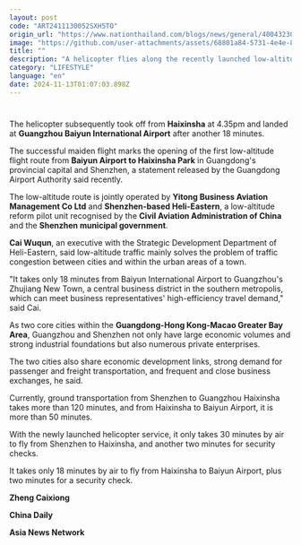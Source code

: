 ```yaml
---
layout: post
code: "ART2411130052SXH5TO"
origin_url: "https://www.nationthailand.com/blogs/news/general/40043230"
image: "https://github.com/user-attachments/assets/68801a84-5731-4e4e-8f01-4d813d87fdc7"
title: ""
description: "A helicopter flies along the recently launched low-altitude flight route linking Shenzhen's downtown area and Guangzhou Haixinsha Park to Guangzhou Baiyun International Airport in Guangzhou, Guangdong province, at the end of October. [CHINA DAILY]"
category: "LIFESTYLE"
language: "en"
date: 2024-11-13T01:07:03.898Z
---
```


# 









The helicopter subsequently took off from **Haixinsha** at 4.35pm and landed at **Guangzhou Baiyun International Airport** after another 18 minutes.

The successful maiden flight marks the opening of the first low-altitude flight route from **Baiyun Airport to Haixinsha Park** in Guangdong's provincial capital and Shenzhen, a statement released by the Guangdong Airport Authority said recently.

The low-altitude route is jointly operated by **Yitong Business Aviation Management Co Ltd** and **Shenzhen-based Heli-Eastern**, a low-altitude reform pilot unit recognised by the **Civil Aviation Administration of China** and the **Shenzhen municipal government**.

**Cai Wuqun**, an executive with the Strategic Development Department of Heli-Eastern, said low-altitude traffic mainly solves the problem of traffic congestion between cities and within the urban areas of a town.

"It takes only 18 minutes from Baiyun International Airport to Guangzhou's Zhujiang New Town, a central business district in the southern metropolis, which can meet business representatives' high-efficiency travel demand," said Cai.

As two core cities within the **Guangdong-Hong Kong-Macao Greater Bay Area**, Guangzhou and Shenzhen not only have large economic volumes and strong industrial foundations but also numerous private enterprises.

The two cities also share economic development links, strong demand for passenger and freight transportation, and frequent and close business exchanges, he said.

Currently, ground transportation from Shenzhen to Guangzhou Haixinsha takes more than 120 minutes, and from Haixinsha to Baiyun Airport, it is more than 50 minutes.

With the newly launched helicopter service, it only takes 30 minutes by air to fly from Shenzhen to Haixinsha, and another two minutes for security checks.

It takes only 18 minutes by air to fly from Haixinsha to Baiyun Airport, plus two minutes for a security check.

**Zheng Caixiong**

**China Daily**

**Asia News Network**